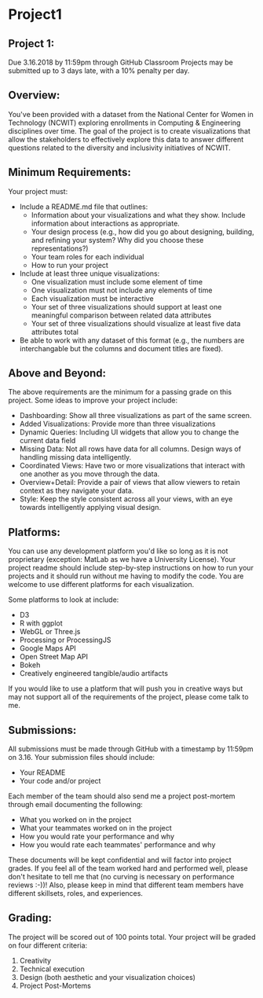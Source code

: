# Project1
<h2>Project 1:</h2>
Due 3.16.2018 by 11:59pm through GitHub Classroom 
Projects may be submitted up to 3 days late, with a 10% penalty per day.

<h2>Overview: </h2>
You've been provided with a dataset from the National Center for Women in Technology (NCWIT) exploring enrollments in Computing & Engineering disciplines over time. The goal of the project is to create visualizations that allow the stakeholders to effectively explore this data to answer different questions related to the diversity and inclusivity initiatives of NCWIT. 

<h2>Minimum Requirements:</h2> 
Your project must:
<ul>
<li> Include a README.md file that outlines:
  <ul>
  <li>Information about your visualizations and what they show. Include information about interactions as appropriate.</li>
  <li>Your design process (e.g., how did you go about designing, building, and refining your system? Why did you choose these representations?)</li>
  <li>Your team roles for each individual</li>
  <li>How to run your project</li></ul></li>
<li>Include at least three unique visualizations:
  <ul>
  <li>One visualization must include some element of time</li>
  <li>One visualization must not include any elements of time</li>
  <li>Each visualization must be interactive</li>
  <li>Your set of three visualizations should support at least one meaningful comparison between related data attributes</li>
  <li>Your set of three visualizations should visualize at least five data attributes total</li></ul></li>
<li>Be able to work with any dataset of this format (e.g., the numbers are interchangable but the columns and document titles are fixed).</li>
</ul>

<h2>Above and Beyond:</h2> 
The above requirements are the minimum for a passing grade on this project. Some ideas to improve your project include:<ul>
<li>Dashboarding: Show all three visualizations as part of the same screen.</li>
<li>Added Visualizations: Provide more than three visualizations</li>
<li>Dynamic Queries: Including UI widgets that allow you to change the current data field</li>
<li>Missing Data: Not all rows have data for all columns. Design ways of handling missing data intelligently.</li>
<li>Coordinated Views: Have two or more visualizations that interact with one another as you move through the data.</li>
<li>Overview+Detail: Provide a pair of views that allow viewers to retain context as they navigate your data.</li>
<li>Style: Keep the style consistent across all your views, with an eye towards intelligently applying visual design.</li></ul>

<h2>Platforms:</h2> 
You can use any development platform you'd like so long as it is not proprietary (exception: MatLab as we have a University License). Your project readme should include step-by-step instructions on how to run your projects and it should run without me having to modify the code. You are welcome to use different platforms for each visualization.

Some platforms to look at include:
<ul>
<li>D3</li>
<li>R with ggplot</li>
<li>WebGL or Three.js</li>
<li>Processing or ProcessingJS</li>
<li>Google Maps API</li>
<li>Open Street Map API</li>
<li>Bokeh</li>
<li>Creatively engineered tangible/audio artifacts</li>
</ul>

If you would like to use a platform that will push you in creative ways but may not support all of the requirements of the project, please come talk to me. 

<h2>Submissions:</h2>
All submissions must be made through GitHub with a timestamp by 11:59pm on 3.16. Your submission files should include:
<ul>
<li>Your README</li>
<li>Your code and/or project</li>
</ul>

Each member of the team should also send me a project post-mortem through email documenting the following:
* What you worked on in the project
* What your teammates worked on in the project
* How you would rate your performance and why
* How you would rate each teammates' performance and why

These documents will be kept confidential and will factor into project grades. If you feel all of the team worked hard and performed well, please don't hesitate to tell me that (no curving is necessary on performance reviews :-))! Also, please keep in mind that different team members have different skillsets, roles, and experiences.

<h2>Grading: </h2>
The project will be scored out of 100 points total. Your project will be graded on four different criteria:
<ol>
<li> Creativity</li>
<li> Technical execution</li>
<li> Design (both aesthetic and your visualization choices)</li>
<li> Project Post-Mortems</li>
</ol>

